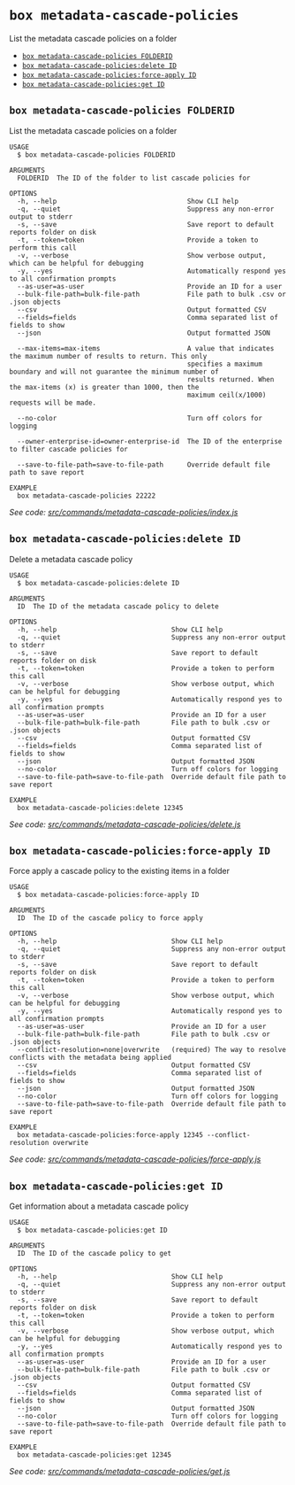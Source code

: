 `box metadata-cascade-policies`
===============================

List the metadata cascade policies on a folder

* [`box metadata-cascade-policies FOLDERID`](#box-metadata-cascade-policies-folderid)
* [`box metadata-cascade-policies:delete ID`](#box-metadata-cascade-policiesdelete-id)
* [`box metadata-cascade-policies:force-apply ID`](#box-metadata-cascade-policiesforce-apply-id)
* [`box metadata-cascade-policies:get ID`](#box-metadata-cascade-policiesget-id)

## `box metadata-cascade-policies FOLDERID`

List the metadata cascade policies on a folder

```
USAGE
  $ box metadata-cascade-policies FOLDERID

ARGUMENTS
  FOLDERID  The ID of the folder to list cascade policies for

OPTIONS
  -h, --help                                 Show CLI help
  -q, --quiet                                Suppress any non-error output to stderr
  -s, --save                                 Save report to default reports folder on disk
  -t, --token=token                          Provide a token to perform this call
  -v, --verbose                              Show verbose output, which can be helpful for debugging
  -y, --yes                                  Automatically respond yes to all confirmation prompts
  --as-user=as-user                          Provide an ID for a user
  --bulk-file-path=bulk-file-path            File path to bulk .csv or .json objects
  --csv                                      Output formatted CSV
  --fields=fields                            Comma separated list of fields to show
  --json                                     Output formatted JSON

  --max-items=max-items                      A value that indicates the maximum number of results to return. This only
                                             specifies a maximum boundary and will not guarantee the minimum number of
                                             results returned. When the max-items (x) is greater than 1000, then the
                                             maximum ceil(x/1000) requests will be made.

  --no-color                                 Turn off colors for logging

  --owner-enterprise-id=owner-enterprise-id  The ID of the enterprise to filter cascade policies for

  --save-to-file-path=save-to-file-path      Override default file path to save report

EXAMPLE
  box metadata-cascade-policies 22222
```

_See code: [src/commands/metadata-cascade-policies/index.js](https://github.com/box/boxcli/blob/v3.13.0/src/commands/metadata-cascade-policies/index.js)_

## `box metadata-cascade-policies:delete ID`

Delete a metadata cascade policy

```
USAGE
  $ box metadata-cascade-policies:delete ID

ARGUMENTS
  ID  The ID of the metadata cascade policy to delete

OPTIONS
  -h, --help                             Show CLI help
  -q, --quiet                            Suppress any non-error output to stderr
  -s, --save                             Save report to default reports folder on disk
  -t, --token=token                      Provide a token to perform this call
  -v, --verbose                          Show verbose output, which can be helpful for debugging
  -y, --yes                              Automatically respond yes to all confirmation prompts
  --as-user=as-user                      Provide an ID for a user
  --bulk-file-path=bulk-file-path        File path to bulk .csv or .json objects
  --csv                                  Output formatted CSV
  --fields=fields                        Comma separated list of fields to show
  --json                                 Output formatted JSON
  --no-color                             Turn off colors for logging
  --save-to-file-path=save-to-file-path  Override default file path to save report

EXAMPLE
  box metadata-cascade-policies:delete 12345
```

_See code: [src/commands/metadata-cascade-policies/delete.js](https://github.com/box/boxcli/blob/v3.13.0/src/commands/metadata-cascade-policies/delete.js)_

## `box metadata-cascade-policies:force-apply ID`

Force apply a cascade policy to the existing items in a folder

```
USAGE
  $ box metadata-cascade-policies:force-apply ID

ARGUMENTS
  ID  The ID of the cascade policy to force apply

OPTIONS
  -h, --help                             Show CLI help
  -q, --quiet                            Suppress any non-error output to stderr
  -s, --save                             Save report to default reports folder on disk
  -t, --token=token                      Provide a token to perform this call
  -v, --verbose                          Show verbose output, which can be helpful for debugging
  -y, --yes                              Automatically respond yes to all confirmation prompts
  --as-user=as-user                      Provide an ID for a user
  --bulk-file-path=bulk-file-path        File path to bulk .csv or .json objects
  --conflict-resolution=none|overwrite   (required) The way to resolve conflicts with the metadata being applied
  --csv                                  Output formatted CSV
  --fields=fields                        Comma separated list of fields to show
  --json                                 Output formatted JSON
  --no-color                             Turn off colors for logging
  --save-to-file-path=save-to-file-path  Override default file path to save report

EXAMPLE
  box metadata-cascade-policies:force-apply 12345 --conflict-resolution overwrite
```

_See code: [src/commands/metadata-cascade-policies/force-apply.js](https://github.com/box/boxcli/blob/v3.13.0/src/commands/metadata-cascade-policies/force-apply.js)_

## `box metadata-cascade-policies:get ID`

Get information about a metadata cascade policy

```
USAGE
  $ box metadata-cascade-policies:get ID

ARGUMENTS
  ID  The ID of the cascade policy to get

OPTIONS
  -h, --help                             Show CLI help
  -q, --quiet                            Suppress any non-error output to stderr
  -s, --save                             Save report to default reports folder on disk
  -t, --token=token                      Provide a token to perform this call
  -v, --verbose                          Show verbose output, which can be helpful for debugging
  -y, --yes                              Automatically respond yes to all confirmation prompts
  --as-user=as-user                      Provide an ID for a user
  --bulk-file-path=bulk-file-path        File path to bulk .csv or .json objects
  --csv                                  Output formatted CSV
  --fields=fields                        Comma separated list of fields to show
  --json                                 Output formatted JSON
  --no-color                             Turn off colors for logging
  --save-to-file-path=save-to-file-path  Override default file path to save report

EXAMPLE
  box metadata-cascade-policies:get 12345
```

_See code: [src/commands/metadata-cascade-policies/get.js](https://github.com/box/boxcli/blob/v3.13.0/src/commands/metadata-cascade-policies/get.js)_
